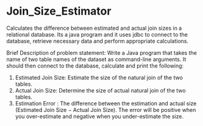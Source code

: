 # Join_Size_Estimator
Calculates the difference between estimated and actual join sizes in a relational database. Its a java program and it uses jdbc to connect to the database, retrieve necessary data and perform appropriate calculations.


Brief Description of problem statement:
Write a Java program that takes the name of two table names of the dataset as
command-line arguments. It should then connect to the database, calculate and print the following:
1. Estimated Join Size: Estimate the size of the natural join of the two tables.
2. Actual Join Size: Determine the size of actual natural join of the two tables.
3. Estimation Error : The difference between the estimation and actual size (Estimated Join Size
− Actual Join Size). The error will be positive when you over-estimate and negative when
you under-estimate the size.
